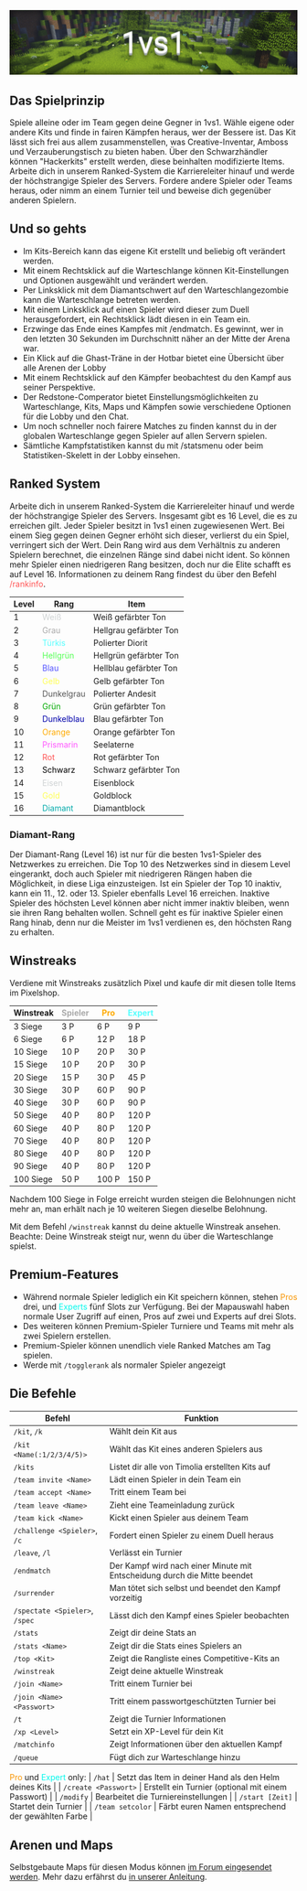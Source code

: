 ![1vs1](img/1vs1.png)

## Das Spielprinzip

Spiele alleine oder im Team gegen deine Gegner in 1vs1. Wähle eigene oder andere Kits und finde in fairen Kämpfen heraus, wer der Bessere ist.
Das Kit lässt sich frei aus allem zusammenstellen, was Creative-Inventar, Amboss und Verzauberungstisch zu bieten haben.
Über den Schwarzhändler können "Hackerkits" erstellt werden, diese beinhalten modifizierte Items.
Arbeite dich in unserem Ranked-System die Karriereleiter hinauf und werde der höchstrangige Spieler des Servers.
Fordere andere Spieler oder Teams heraus, oder nimm an einem Turnier teil und beweise dich gegenüber anderen Spielern.

## Und so gehts
- Im Kits-Bereich kann das eigene Kit erstellt und beliebig oft verändert werden.
- Mit einem Rechtsklick auf die Warteschlange können Kit-Einstellungen und Optionen ausgewählt und verändert werden.
- Per Linksklick mit dem Diamantschwert auf den Warteschlangezombie kann die Warteschlange betreten werden.
- Mit einem Linksklick auf einen Spieler wird dieser zum Duell herausgefordert, ein Rechtsklick lädt diesen in ein Team ein.
- Erzwinge das Ende eines Kampfes mit /endmatch. Es gewinnt, wer in den letzten 30 Sekunden im Durchschnitt näher an der Mitte der Arena war.
- Ein Klick auf die Ghast-Träne in der Hotbar bietet eine Übersicht über alle Arenen der Lobby
- Mit einem Rechtsklick auf den Kämpfer beobachtest du den Kampf aus seiner Perspektive.
- Der Redstone-Comperator bietet Einstellungsmöglichkeiten zu Warteschlange, Kits, Maps und Kämpfen sowie verschiedene Optionen für die Lobby und den Chat.
- Um noch schneller noch fairere Matches zu finden kannst du in der globalen Warteschlange gegen Spieler auf allen Servern spielen.
- Sämtliche Kampfstatistiken kannst du mit /statsmenu oder beim Statistiken-Skelett in der Lobby einsehen.


## Ranked System
Arbeite dich in unserem Ranked-System die Karriereleiter hinauf und werde der höchstrangige Spieler des Servers. Insgesamt gibt es 16 Level, die es zu erreichen gilt.
Jeder Spieler besitzt in 1vs1 einen zugewiesenen Wert. Bei einem Sieg gegen deinen Gegner erhöht sich dieser, verlierst du ein Spiel, verringert sich
der Wert. Dein Rang wird aus dem Verhältnis zu anderen Spielern berechnet, die einzelnen Ränge sind dabei nicht ident. So können mehr Spieler einen
niedrigeren Rang besitzen, doch nur die Elite schafft es auf Level 16.
Informationen zu deinem Rang findest du über den Befehl <span style="color: #ff5555">/rankinfo</span>.

| Level | Rang | Item |
| ------ | ------ | ------ |
| 1 | <span style="color: #cfd3d4">Weiß</span> | Weiß gefärbter Ton |
| 2 | <span style="color: #aaaaaa">Grau</span> | Hellgrau gefärbter Ton |
| 3 | <span style="color: #55ffff">Türkis</span> | Polierter Diorit |
| 4 | <span style="color: #55ff55">Hellgrün</span> | Hellgrün gefärbter Ton |
| 5 | <span style="color: #5555ff">Blau</span> | Hellblau gefärbter Ton |
| 6 | <span style="color: #ffff55">Gelb</span> | Gelb gefärbter Ton |
| 7 | <span style="color: #555555">Dunkelgrau</span> | Polierter Andesit |
| 8 | <span style="color: #00aa00">Grün</span> | Grün gefärbter Ton |
| 9 | <span style="color: #0000aa">Dunkelblau</span> | Blau gefärbter Ton |
| 10 | <span style="color: #ffaa00">Orange</span> | Orange gefärbter Ton |
| 11 | <span style="color: #ff55ff">Prismarin</span> | Seelaterne |
| 12 | <span style="color: #ff5555">Rot</span> | Rot gefärbter Ton |
| 13 | <span style="color: #000000">Schwarz</span> | Schwarz gefärbter Ton |
| 14 | <span style="color: #cfd3d4">Eisen</span> | Eisenblock |
| 15 | <span style="color: #ffff55">Gold</span> | Goldblock |
| 16 | <span style="color: #00aaaa">Diamant</span> | Diamantblock |

### Diamant-Rang
Der Diamant-Rang (Level 16) ist nur für die besten 1vs1-Spieler des Netzwerkes zu erreichen. Die Top 10 des Netzwerkes sind in diesem Level eingerankt, doch auch Spieler mit niedrigeren Rängen
haben die Möglichkeit, in diese Liga einzusteigen. Ist ein Spieler der Top 10 inaktiv, kann ein 11., 12. oder 13. Spieler ebenfalls Level 16 erreichen. Inaktive Spieler des höchsten Level 
können aber nicht immer inaktiv bleiben, wenn sie ihren Rang behalten wollen. Schnell geht es für inaktive Spieler einen Rang hinab, denn nur die Meister im 1vs1 verdienen es, den höchsten 
Rang zu erhalten.

## Winstreaks
Verdiene mit Winstreaks zusätzlich Pixel und kaufe dir mit diesen tolle Items im Pixelshop.

| Winstreak | <span style="color: #aaaaaa">Spieler</span> | <span style="color: #ffaa00">Pro</span> | <span style="color: #55ffff">Expert</span>
| ------ | ------ | ------ | ------ |
| 3 Siege | 3 P | 6 P | 9 P |
| 6 Siege | 6 P | 12 P | 18 P |
| 10 Siege | 10 P | 20 P | 30 P |
| 15 Siege | 10 P | 20 P | 30 P |
| 20 Siege | 15 P | 30 P | 45 P |
| 30 Siege | 30 P | 60 P | 90 P |
| 40 Siege | 30 P | 60 P | 90 P |
| 50 Siege | 40 P | 80 P | 120 P |
| 60 Siege | 40 P | 80 P | 120 P |
| 70 Siege | 40 P | 80 P | 120 P |
| 80 Siege | 40 P | 80 P | 120 P |
| 90 Siege | 40 P | 80 P | 120 P |
| 100 Siege | 50 P | 100 P | 150 P |
Nachdem 100 Siege in Folge erreicht wurden steigen die Belohnungen nicht mehr an, man erhält nach je 10 weiteren Siegen dieselbe Belohnung.

Mit dem Befehl `/winstreak` kannst du deine aktuelle Winstreak ansehen. Beachte: Deine Winstreak steigt nur, wenn du über die Warteschlange spielst.

## Premium-Features
- Während normale Spieler lediglich ein Kit speichern können, stehen <span style="color:#F99500">Pros</span> drei, und <span style="color:#00F9EC">Experts</span> fünf Slots zur Verfügung.  Bei der Mapauswahl haben normale User Zugriff auf einen, Pros auf zwei und Experts auf drei Slots.
- Des weiteren können Premium-Spieler Turniere und Teams mit mehr als zwei Spielern erstellen. 
- Premium-Spieler können unendlich viele Ranked Matches am Tag spielen.
- Werde mit `/togglerank` als normaler Spieler angezeigt

## Die Befehle

| Befehl | Funktion |
| ------ | -------- |
| `/kit`, `/k`   | Wählt dein Kit aus |
| `/kit <Name(:1/2/3/4/5)>` | Wählt das Kit eines anderen Spielers aus |
| `/kits` | Listet dir alle von Timolia erstellten Kits auf |
| `/team invite <Name>` | Lädt einen Spieler in dein Team ein |
| `/team accept <Name>` | Tritt einem Team bei |
| `/team leave <Name>` | Zieht eine Teameinladung zurück |
| `/team kick <Name>` | Kickt einen Spieler aus deinem Team |
| `/challenge <Spieler>`, `/c` | Fordert einen Spieler zu einem Duell heraus |
| `/leave`, `/l` | Verlässt ein Turnier |
| `/endmatch`  | Der Kampf wird nach einer Minute mit Entscheidung durch die Mitte beendet |
| `/surrender` | Man tötet sich selbst und beendet den Kampf vorzeitig |
| `/spectate <Spieler>`, `/spec` | Lässt dich den Kampf eines Spieler beobachten |
| `/stats` | Zeigt dir deine Stats an |
| `/stats <Name>` | Zeigt dir die Stats eines Spielers an |
| `/top <Kit>` | Zeigt die Rangliste eines Competitive-Kits an |
| `/winstreak` | Zeigt deine aktuelle Winstreak |
| `/join <Name>` | Tritt einem Turnier bei |
| `/join <Name> <Passwort>` | Tritt einem passwortgeschützten Turnier bei |
| `/t` | Zeigt die Turnier Informationen |
| `/xp <Level>` | Setzt ein XP-Level für dein Kit |
| `/matchinfo` | Zeigt Informationen über den aktuellen Kampf |
| `/queue` | Fügt dich zur Warteschlange hinzu |
<span style="color:#F99500">Pro</span> und <span style="color:#00F9EC">Expert</span> only:
| `/hat` | Setzt das Item in deiner Hand als den Helm deines Kits |
| `/create <Passwort>` | Erstellt ein Turnier (optional mit einem Passwort) |
| `/modify` | Bearbeitet die Turniereinstellungen |
| `/start [Zeit]` | Startet dein Turnier |
| `/team setcolor` | Färbt euren Namen entsprechend der gewählten Farbe |

## Arenen und Maps
Selbstgebaute Maps für diesen Modus können <a href="https://forum.timolia.de/forums/map-einsendungen.61/" target="_blank">im Forum eingesendet werden</a>. Mehr dazu erfährst du 
<a href="https://forum.timolia.de/threads/wie-sende-ich-eine-map-ein.3/" target="_blank">in unserer Anleitung</a>.